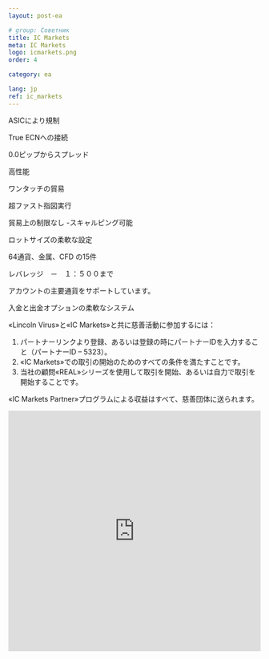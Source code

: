 ```yaml
---
layout: post-ea

# group: Cоветник
title: IC Markets
meta: IC Markets
logo: icmarkets.png
order: 4

category: ea

lang: jp
ref: ic_markets
---
```


ASICにより規制

True ECNへの接続

0.0ピップからスプレッド

高性能

ワンタッチの貿易

超ファスト指図実行

貿易上の制限なし -スキャルピング可能

ロットサイズの柔軟な設定

64通貨、金属、CFD の15件

レバレッジ　－　１：５００まで

アカウントの主要通貨をサポートしています。

入金と出金オプションの柔軟なシステム

«Lincoln Virus»と«IC Markets»と共に慈善活動に参加するには：

  1. パートナーリンクより登録、あるいは登録の時にパートナーIDを入力すること（パートナーID – 5323）。
  2. «IC Markets»での取引の開始のためのすべての条件を満たすことです。
  3. 当社の顧問«REAL»シリーズを使用して取引を開始、あるいは自力で取引を開始することです。

«IC Markets Partner»プログラムによる収益はすべて、慈善団体に送られます。

<iframe frameborder="0" height="480" src="https://secure.icmarkets.com//Partner/Widget/PriceWidget/5323" width="100%"></iframe>

